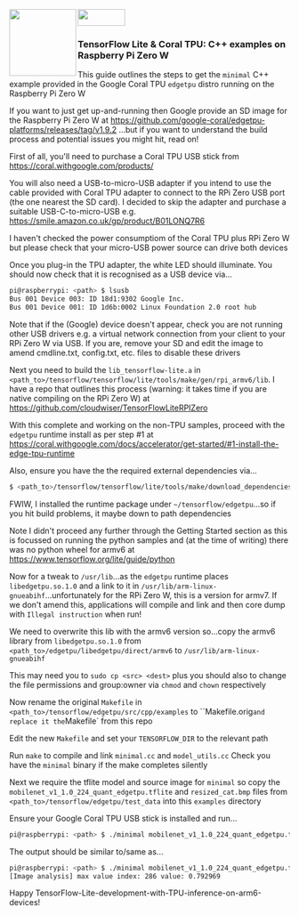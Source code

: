 <img  align="left"  width="120"  height="120"  src="https://avatars0.githubusercontent.com/u/15658638?s=200&v=4">
<img  align="centre"  width="85"  height="30"  src="https://codelabs.developers.google.com/codelabs/edgetpu-classifier/img/9f1dccf093ab1f6d.png">

### TensorFlow Lite & Coral TPU: C++ examples on Raspberry Pi Zero W

This guide outlines the steps to get the `minimal` C++ example provided in the Google Coral TPU `edgetpu` distro running on the Raspberry Pi Zero W

If you want to just get up-and-running then Google provide an SD image for the Raspberry Pi Zero W at https://github.com/google-coral/edgetpu-platforms/releases/tag/v1.9.2 ...but if you want to understand the build process and potential issues you might hit, read on!

First of all, you'll need to purchase a Coral TPU USB stick from https://coral.withgoogle.com/products/

You will also need a USB-to-micro-USB adapter if you intend to use the cable provided with Coral TPU adapter to connect to the RPi Zero USB port (the one nearest the SD card). I decided to skip the adapter and purchase a suitable USB-C-to-micro-USB e.g. https://smile.amazon.co.uk/gp/product/B01LONQ7R6

I haven't checked the power consumptiom of the Coral TPU plus RPi Zero W but please check that your micro-USB power source can drive both devices

Once you plug-in the TPU adapter, the white LED should illuminate. You should now check that it is recognised as a USB device via...

```sh
pi@raspberrypi: <path> $ lsusb
Bus 001 Device 003: ID 18d1:9302 Google Inc.
Bus 001 Device 001: ID 1d6b:0002 Linux Foundation 2.0 root hub
```

Note that if the (Google) device doesn't appear, check you are not running other USB drivers e.g. a virtual network connection from your client to your RPi Zero W via USB. If you are, remove your SD and edit the image to amend cmdline.txt, config.txt, etc. files to disable these drivers

Next you need to build the `lib_tensorflow-lite.a` in `<path_to>/tensorflow/tensorflow/lite/tools/make/gen/rpi_armv6/lib`. I have a repo that outlines this process (warning: it takes time if you are native compiling on the RPi Zero W) at https://github.com/cloudwiser/TensorFlowLiteRPIZero

With this complete and working on the non-TPU samples, proceed with the `edgetpu` runtime install as per step #1 at https://coral.withgoogle.com/docs/accelerator/get-started/#1-install-the-edge-tpu-runtime

Also, ensure you have the the required external dependencies via...
```sh
$ <path_to>/tensorflow/tensorflow/lite/tools/make/download_dependencies.sh`
```

FWIW, I installed the runtime package under `~/tensorflow/edgetpu`...so if you hit build problems, it maybe down to path dependencies

Note I didn't proceed any further through the Getting Started section as this is focussed on running the python samples and (at the time of writing) there was no python wheel for armv6 at https://www.tensorflow.org/lite/guide/python

Now for a tweak to `/usr/lib`...as the `edgetpu` runtime places `libedgetpu.so.1.0` and a link to it in `/usr/lib/arm-linux-gnueabihf`...unfortunately for the RPi Zero W, this is a version for armv7. If we don't amend this, applications will compile and link and then core dump with `Illegal instruction` when run!

We need to overwrite this lib with the armv6 version so...copy the armv6 library from `libedgetpu.so.1.0` from `<path_to>/edgetpu/libedgetpu/direct/armv6` to `/usr/lib/arm-linux-gnueabihf`

This may need you to `sudo cp <src> <dest>` plus you should also to change the file permissions and group:owner via `chmod` and `chown` respectively

Now rename the original `Makefile` in `<path_to>/tensorflow/edgetpu/src/cpp/examples` to ``Makefile.orig` and replace it the `Makefile` from this repo

Edit the new `Makefile` and set your `TENSORFLOW_DIR` to the relevant path

Run `make` to compile and link `minimal.cc` and `model_utils.cc`
Check you have the `minimal` binary if the make completes silently

Next we require the tflite model and source image for `minimal` so copy the `mobilenet_v1_1.0_224_quant_edgetpu.tflite` and `resized_cat.bmp` files from `<path_to>/tensorflow/edgetpu/test_data` into this `examples` directory

Ensure your Google Coral TPU USB stick is installed and run...
```sh
pi@raspberrypi: <path> $ ./minimal mobilenet_v1_1.0_224_quant_edgetpu.tflite resized_cat.bmp
```

The output should be similar to/same as...
```sh
pi@raspberrypi: <path> $ ./minimal mobilenet_v1_1.0_224_quant_edgetpu.tflite resized_cat.bmp
[Image analysis] max value index: 286 value: 0.792969
```

Happy TensorFlow-Lite-development-with-TPU-inference-on-arm6-devices!
